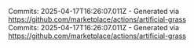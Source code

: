 Commits: 2025-04-17T16:26:07.011Z - Generated via https://github.com/marketplace/actions/artificial-grass
<br>
Commits: 2025-04-17T16:26:07.011Z - Generated via https://github.com/marketplace/actions/artificial-grass
<br>
